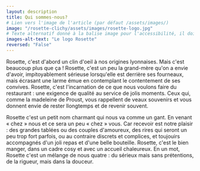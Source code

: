```yaml
---
layout: description
title: Qui sommes-nous?
# Lien vers l'image de l'article (par défaut /assets/images/)
image: "/rosette-clichy/assets/images/rosette-logo.jpg"
# Texte alternatif donné à la balise image pour l'accessibilité, il doit décrire l'image succintement.
images-alt-text: "Le logo Rosette"
reversed: "False"
---
```

Rosette, c'est d'abord un clin d'oeil à nos origines lyonnaises. Mais c'est beaucoup plus que ça ! Rosette, c'est un peu la grand-mère qu'on a envie d'avoir, impitoyablement sérieuse lorsqu'elle est derrière ses fourneaux, mais écrasant une larme émue en contemplant le contentement de ses convives. Rosette, c'est l'incarnation de ce que nous voulons faire du restaurant : une exigence de qualité au service de jolis moments. Ceux qui, comme la madeleine de Proust, vous rappellent de veaux souvenirs et vous donnent envie de rester llongtemps et de revenir souvent.

Rosette c'est un petit nom charmant qui nous va comme un gant. En venant « chez » nous et ce sera un peu « chez » vous. Car recevoir est notre plaisir : des grandes tablées ou des couples d'amoureux, des rires qui seront un peu trop fort parfois, ou au contraire discrets et complices, et toujouirs accompagnés d'un joli repas et d'une belle bouteille. Rosette, c'est le bien manger, dans un cadre cosy et avec un accueil chaleureux. En un mot, Rosette c'est un mélange de nous quatre : du sérieux mais sans prétentions, de la rigueur, mais dans la douceur.